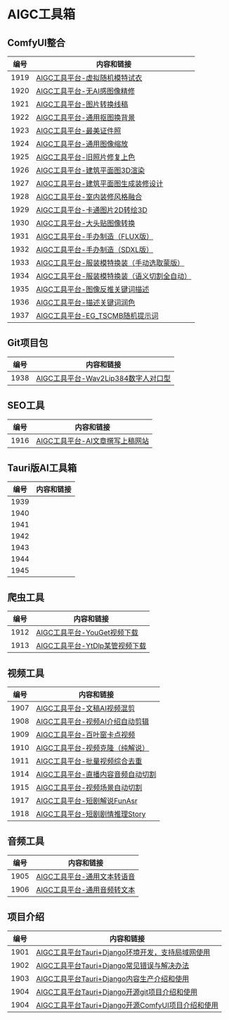 # AIGC工具箱

## ComfyUI整合

| 编号 | 内容和链接 |
| ---- | ----------- |
| 1919 | [AIGC工具平台-虚拟随机模特试衣](https://datayang.blog.csdn.net/article/details/146032356) |
| 1920 | [AIGC工具平台-无AI感图像精修](https://datayang.blog.csdn.net/article/details/146039655) |
| 1921 | [AIGC工具平台-图片转换线稿](https://datayang.blog.csdn.net/article/details/146040826) |
| 1922 | [AIGC工具平台-通用抠图换背景](https://datayang.blog.csdn.net/article/details/146041141) |
| 1923 | [AIGC工具平台-最美证件照](https://datayang.blog.csdn.net/article/details/146041424) |
| 1924 | [AIGC工具平台-通用图像缩放](https://datayang.blog.csdn.net/article/details/146041819) |
| 1925 | [AIGC工具平台-旧照片修复上色](https://datayang.blog.csdn.net/article/details/146042897) |
| 1926 | [AIGC工具平台-建筑平面图3D渲染](https://datayang.blog.csdn.net/article/details/146043197) |
| 1927 | [AIGC工具平台-建筑平面图生成装修设计](https://datayang.blog.csdn.net/article/details/146043227) |
| 1928 | [AIGC工具平台-室内装修风格融合](https://datayang.blog.csdn.net/article/details/146043239) |
| 1929 | [AIGC工具平台-卡通图片2D转绘3D](https://datayang.blog.csdn.net/article/details/146045067) |
| 1930 | [AIGC工具平台-大头贴图像转换](https://datayang.blog.csdn.net/article/details/146045095) |
| 1931 | [AIGC工具平台-手办制造（FLUX版）](https://datayang.blog.csdn.net/article/details/146045123) |
| 1932 | [AIGC工具平台-手办制造（SDXL版）](https://datayang.blog.csdn.net/article/details/146047366) |
| 1933 | [AIGC工具平台-服装模特换装（手动选取蒙版）](https://datayang.blog.csdn.net/article/details/146048276) |
| 1934 | [AIGC工具平台-服装模特换装（语义切割全自动）](https://datayang.blog.csdn.net/article/details/146048241) |
| 1935 | [AIGC工具平台-图像反推关键词描述](https://datayang.blog.csdn.net/article/details/146057593) |
| 1936 | [AIGC工具平台-描述关键词润色](https://datayang.blog.csdn.net/article/details/146057598) |
| 1937 | [AIGC工具平台-EG_TSCMB随机提示词](https://datayang.blog.csdn.net/article/details/146057600) |

## Git项目包

| 编号 | 内容和链接 |
| ---- | ----------- |
| 1938 | [AIGC工具平台-Wav2Lip384数字人对口型](https://datayang.blog.csdn.net/article/details/146314823) |

## SEO工具

| 编号 | 内容和链接 |
| ---- | ----------- |
| 1916 | [AIGC工具平台-AI文章撰写上稿网站](https://datayang.blog.csdn.net/article/details/145992399) |

## Tauri版AI工具箱

| 编号 | 内容和链接 |
| ---- | ----------- |
| 1939 | [](https://datayang.blog.csdn.net/article/details/) |
| 1940 | [](https://datayang.blog.csdn.net/article/details/) |
| 1941 | [](https://datayang.blog.csdn.net/article/details/) |
| 1942 | [](https://datayang.blog.csdn.net/article/details/) |
| 1943 | [](https://datayang.blog.csdn.net/article/details/) |
| 1944 | [](https://datayang.blog.csdn.net/article/details/) |
| 1945 | [](https://datayang.blog.csdn.net/article/details/) |

## 爬虫工具

| 编号 | 内容和链接 |
| ---- | ----------- |
| 1912 | [AIGC工具平台-YouGet视频下载](https://datayang.blog.csdn.net/article/details/145988447) |
| 1913 | [AIGC工具平台-YtDlp某管视频下载](https://datayang.blog.csdn.net/article/details/145989105) |

## 视频工具

| 编号 | 内容和链接 |
| ---- | ----------- |
| 1907 | [AIGC工具平台-文稿AI视频混剪](https://datayang.blog.csdn.net/article/details/145978243) |
| 1908 | [AIGC工具平台-视频AI介绍自动剪辑](https://datayang.blog.csdn.net/article/details/145979662) |
| 1909 | [AIGC工具平台-百叶窗卡点视频](https://datayang.blog.csdn.net/article/details/145981975) |
| 1910 | [AIGC工具平台-视频克隆（纯解说）](https://datayang.blog.csdn.net/article/details/145983783) |
| 1911 | [AIGC工具平台-批量视频综合去重](https://datayang.blog.csdn.net/article/details/145984161) |
| 1914 | [AIGC工具平台-直播内容音频自动切割](https://datayang.blog.csdn.net/article/details/145990205) |
| 1915 | [AIGC工具平台-视频场景自动切割](https://datayang.blog.csdn.net/article/details/145991948) |
| 1917 | [AIGC工具平台-短剧解说FunAsr](https://datayang.blog.csdn.net/article/details/145995060) |
| 1918 | [AIGC工具平台-短剧剧情推理Story](https://datayang.blog.csdn.net/article/details/145995081) |

## 音频工具

| 编号 | 内容和链接 |
| ---- | ----------- |
| 1905 | [AIGC工具平台-通用文本转语音](https://datayang.blog.csdn.net/article/details/145952054) |
| 1906 | [AIGC工具平台-通用音频转文本](https://datayang.blog.csdn.net/article/details/145953734) |

## 项目介绍

| 编号 | 内容和链接 |
| ---- | ----------- |
| 1901 | [AIGC工具平台Tauri+Django环境开发，支持局域网使用](https://datayang.blog.csdn.net/article/details/145927410) |
| 1902 | [AIGC工具平台Tauri+Django常见错误与解决办法](https://datayang.blog.csdn.net/article/details/145389942) |
| 1903 | [AIGC工具平台Tauri+Django内容生产介绍和使用](https://datayang.blog.csdn.net/article/details/145394574) |
| 1904 | [AIGC工具平台Tauri+Django开源git项目介绍和使用](https://datayang.blog.csdn.net/article/details/146156817) |
| 1904 | [AIGC工具平台Tauri+Django开源ComfyUI项目介绍和使用](https://datayang.blog.csdn.net/article/details/146316250) |

